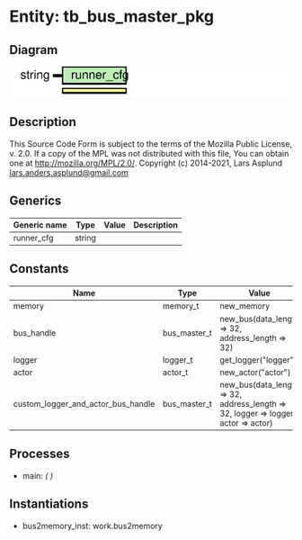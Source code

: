 # Entity: tb_bus_master_pkg
## Diagram
![Diagram](tb_bus_master_pkg.svg "Diagram")
## Description
This Source Code Form is subject to the terms of the Mozilla Public
License, v. 2.0. If a copy of the MPL was not distributed with this file,
You can obtain one at http://mozilla.org/MPL/2.0/.
Copyright (c) 2014-2021, Lars Asplund lars.anders.asplund@gmail.com
## Generics
| Generic name | Type   | Value | Description |
| ------------ | ------ | ----- | ----------- |
| runner_cfg   | string |       |             |
## Constants
| Name                               | Type         | Value                                                                                   | Description |
| ---------------------------------- | ------------ | --------------------------------------------------------------------------------------- | ----------- |
| memory                             | memory_t     |  new_memory                                                                             |             |
| bus_handle                         | bus_master_t |  new_bus(data_length => 32, address_length => 32)                                       |             |
| logger                             | logger_t     |  get_logger("logger")                                                                   |             |
| actor                              | actor_t      |  new_actor("actor")                                                                     |             |
| custom_logger_and_actor_bus_handle | bus_master_t |      new_bus(data_length => 32, address_length => 32, logger => logger, actor => actor) |             |
## Processes
- main: _(  )_

## Instantiations
- bus2memory_inst: work.bus2memory
